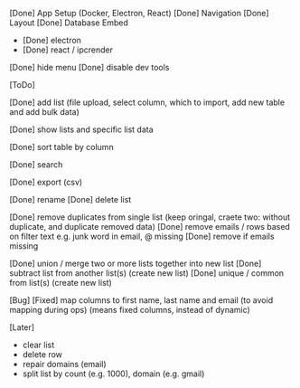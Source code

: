 [Done] App Setup (Docker, Electron, React)
[Done] Navigation
[Done] Layout
[Done] Database Embed
- [Done] electron
- [Done] react  / ipcrender

[Done] hide menu
[Done] disable dev tools

[ToDo]

[Done] add list (file upload, select column, which to import, add new table and add bulk data)

[Done] show lists and specific list data

[Done] sort table by column

[Done] search

[Done] export (csv)

[Done] rename
[Done] delete list

[Done] remove duplicates from single list (keep oringal, craete two: without duplicate, and duplicate removed data)
[Done] remove emails / rows based on filter text e.g. junk word in email, @ missing
[Done] remove if emails missing

[Done] union / merge two or more lists together into new list
[Done] subtract list from another list(s) (create new list)
[Done] unique / common from list(s) (create new list)

[Bug]
[Fixed] map columns to first name, last name and email (to avoid mapping during ops) (means fixed columns, instead of dynamic)

[Later]

- clear list
- delete row
- repair domains (email)
- split list by count (e.g. 1000), domain (e.g. gmail)